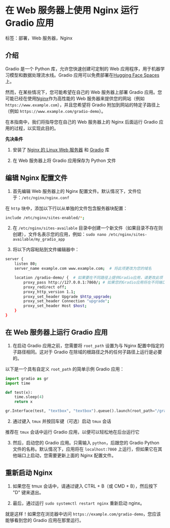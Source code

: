 # 在 Web 服务器上使用 Nginx 运行 Gradio 应用
标签：部署，Web 服务器，Nginx

## 介绍

Gradio 是一个 Python 库，允许您快速创建可定制的 Web 应用程序，用于机器学习模型和数据处理流水线。Gradio 应用可以免费部署在[Hugging Face Spaces](https://hf.space)上。

然而，在某些情况下，您可能希望在自己的 Web 服务器上部署 Gradio 应用。您可能已经在使用[Nginx](https://www.nginx.com/)作为高性能的 Web 服务器来提供您的网站（例如 `https://www.example.com`），并且您希望将 Gradio 附加到网站的特定子路径上（例如 `https://www.example.com/gradio-demo`）。

在本指南中，我们将指导您在自己的 Web 服务器上的 Nginx 后面运行 Gradio 应用的过程，以实现此目的。

**先决条件**

1. 安装了 [Nginx 的 Linux Web 服务器](https://www.nginx.com/blog/setting-up-nginx/) 和 [Gradio](/quickstart) 库

2. 在 Web 服务器上将 Gradio 应用保存为 Python 文件

## 编辑 Nginx 配置文件

1. 首先编辑 Web 服务器上的 Nginx 配置文件。默认情况下，文件位于：`/etc/nginx/nginx.conf`

在 `http` 块中，添加以下行以从单独的文件包含服务器块配置：

```bash
include /etc/nginx/sites-enabled/*;
```

2. 在 `/etc/nginx/sites-available` 目录中创建一个新文件（如果目录不存在则创建），文件名表示您的应用，例如：`sudo nano /etc/nginx/sites-available/my_gradio_app`

3. 将以下内容粘贴到文件编辑器中：

```bash
server {
    listen 80;
    server_name example.com www.example.com;  # 将此项更改为您的域名 

    location /gradio-demo/ {  # 如果要在不同路径上提供Gradio应用，请更改此项
        proxy_pass http://127.0.0.1:7860/; # 如果您的Gradio应用将在不同端口上运行，请更改此项
        proxy_redirect off;
        proxy_http_version 1.1;
        proxy_set_header Upgrade $http_upgrade;
        proxy_set_header Connection "upgrade";
        proxy_set_header Host $host;
    }
}
```

## 在 Web 服务器上运行 Gradio 应用

1. 在启动 Gradio 应用之前，您需要将 `root_path` 设置为与 Nginx 配置中指定的子路径相同。这对于 Gradio 在除域的根路径之外的任何子路径上运行是必要的。

以下是一个具有自定义 `root_path` 的简单示例 Gradio 应用：

```python
import gradio as gr
import time

def test(x):
    time.sleep(4)
    return x

gr.Interface(test, "textbox", "textbox").queue().launch(root_path="/gradio-demo")
```

2. 通过键入 `tmux` 并按回车键（可选）启动 `tmux` 会话

推荐在 `tmux` 会话中运行 Gradio 应用，以便可以轻松地在后台运行它

3. 然后，启动您的 Gradio 应用。只需输入 `python`，后跟您的 Gradio Python 文件的名称。默认情况下，应用将在 `localhost:7860` 上运行，但如果它在其他端口上启动，您需要更新上面的 Nginx 配置文件。

## 重新启动 Nginx

1. 如果您在 tmux 会话中，请通过键入 CTRL + B（或 CMD + B），然后按下 "D" 键来退出。

2. 最后，通过运行 `sudo systemctl restart nginx` 重新启动 nginx。

就是这样！如果您在浏览器中访问 `https://example.com/gradio-demo`，您应该能够看到您的 Gradio 应用在那里运行。
